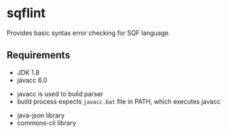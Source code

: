 # sqflint
Provides basic syntax error checking for SQF language.

## Requirements
* JDK 1.8
* javacc 6.0
 - javacc is used to build parser
 - build process expects `javacc.bat` file in PATH, which executes javacc

* java-json library
* commons-cli library
